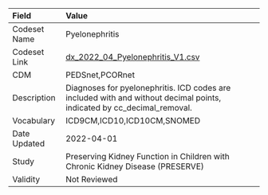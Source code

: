 |Field        |Value                                                                                                                  |
|:------------|:----------------------------------------------------------------------------------------------------------------------|
|Codeset Name |Pyelonephritis                                                                                                         |
|Codeset Link |[dx_2022_04_Pyelonephritis_V1.csv](https://github.com/PEDSnet/Variable-Dictionary/blob/main/conditions/dx_2022_04_Pyelonephritis_V1.csv)|
|CDM          |PEDSnet,PCORnet                                                                                                        |
|Description  |Diagnoses for pyelonephritis. ICD codes are included with and without decimal points, indicated by cc_decimal_removal. |
|Vocabulary   |ICD9CM,ICD10,ICD10CM,SNOMED                                                                                            |
|Date Updated |2022-04-01                                                                                                             |
|Study        |Preserving Kidney Function in Children with Chronic Kidney Disease (PRESERVE)                                          |
|Validity     |Not Reviewed                                                                                                           |
